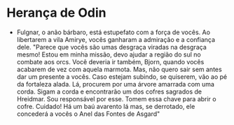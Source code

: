 # Herança de Odin

- Fulgnar, o anão bárbaro, está estupefato com a força de vocês. Ao libertarem a vila Amirye, vocês ganharam a admiração e a confiança dele. "Parece que vocês são umas desgraça viradas na desgraça mesmo! Estou em minha missão, devo ajudar a região do sul no combate aos orcs. Você deveria ir também, Bjorn, quando vocês acabarem de vez com aquela marmota. Mas, não quero sair sem antes dar um presente a vocês. Caso estejam subindo, se quiserem, vão ao pé da fortaleza alada. Lá, procurem por uma árvore amarrada com uma corda. Sigam a corda e encontrarão um dos cofres sagrados de Hreidmar. Sou responsável por esse. Tomem essa chave para abrir o cofre. Cuidado! Há um baú avarento lá mas, se derrotado, ele concederá a vocês o Anel das Fontes de Asgard"